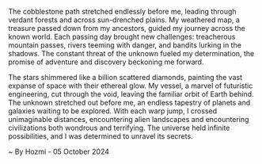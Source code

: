 
The cobblestone path stretched endlessly before me, leading through verdant forests and across sun-drenched plains. My weathered map, a treasure passed down from my ancestors, guided my journey across the known world. Each passing day brought new challenges: treacherous mountain passes, rivers teeming with danger, and bandits lurking in the shadows. The constant threat of the unknown fueled my determination, the promise of adventure and discovery beckoning me forward. 

The stars shimmered like a billion scattered diamonds, painting the vast expanse of space with their ethereal glow. My vessel, a marvel of futuristic engineering, cut through the void, leaving the familiar orbit of Earth behind. The unknown stretched out before me, an endless tapestry of planets and galaxies waiting to be explored. With each warp jump, I crossed unimaginable distances, encountering alien landscapes and encountering civilizations both wondrous and terrifying. The universe held infinite possibilities, and I was determined to unravel its secrets. 

~ By Hozmi - 05 October 2024
